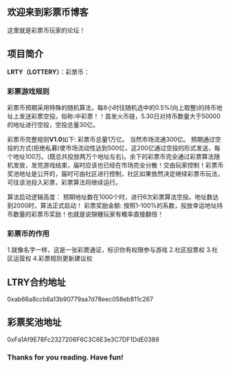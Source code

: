 ## 欢迎来到彩票币博客
这里就是彩票币玩家的论坛！

## 项目简介
**LRTY（LOTTERY）**：彩票币：

### 彩票游戏规则
彩票币预期采用特殊的随机算法，每8小时往随机选中的0.5%(向上取整)的持币地址上发送彩票空投。俗称:中彩票！！首发火币链，5.30日对持币数量大于50000的地址进行空投，空投总量30亿。

彩票币完整规则**V1.0**如下:
彩票币总量1万亿。
当然市场流通300亿。
预期通过空投的方式(拒绝私募)使市场流动性达到500亿，这200亿通过空投的形式发送，每个地址100万。(既总共投放两万个地址左右)。余下的彩票币完全通过彩票算法随机发放，发完游戏结束，届时应该也已经在市场完全分散！交由玩家控制！彩票币奖池地址是公开的，届时可由社区进行控制，社区如果依然决定继续彩票币玩法，可往该池投入彩票，彩票算法将继续运行。

算法启动逻辑高度：
预期地址数在1000个时，进行6次彩票算法空投。地址数达到2000时，算法正式启动！
彩票奖励金额: 按照1-100%的系数，投放幸运地址持币数量的彩票币奖励！也就是说锦鲤玩家有概率直接翻倍！

### 彩票币的作用
1.就像名字一样，这是一张彩票通证，标识你有权限参与游戏
2.社区投票权
3.社区运营权
4.彩票规则更新建议权


## LTRY合约地址
0xab66a8ccb6a13b90779aa7d78eec058eb811c267

## 彩票奖池地址
0xFa1Af9E78Fc2327206F6C3C6E3e3C7DF1DdE0389

### Thanks for you reading. Have fun!

